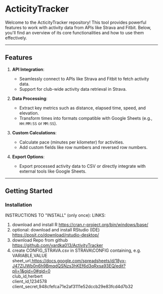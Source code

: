 # ActicityTracker

Welcome to the ActicityTracker repository! This tool provides powerful features to work with activity data from APIs like Strava and Fitbit. Below, you'll find an overview of its core functionalities and how to use them effectively.

---
## Features

1. **API Integration**:
   - Seamlessly connect to APIs like Strava and Fitbit to fetch activity data.
   - Support for club-wide activity data retrieval in Strava.

2. **Data Processing**:
   - Extract key metrics such as distance, elapsed time, speed, and elevation.
   - Transform times into formats compatible with Google Sheets (e.g., `HH:MM:SS` or `MM:SS`).

3. **Custom Calculations**:
   - Calculate pace (minutes per kilometer) for activities.
   - Add custom fields like row numbers and reversed row numbers.

4. **Export Options**:
   - Export processed activity data to CSV or directly integrate with external tools like Google Sheets.

---

## Getting Started

### Installation

INSTRUCTIONS TO "INSTALL" (only once):	LINKS:
1) download and install R	https://cran.r-project.org/bin/windows/base/
2) optional: download and install RStudio (IDE)	https://posit.co/download/rstudio-desktop/
3) download Repo from github	https://github.com/vardka013/ActivityTracker
4) create CONFIG_STRAVA.csv in STRAVA\CONFIG	containing, e.g.
VARIABLE,VALUE<br>
sheet_url,https://docs.google.com/spreadsheets/d/18yx-J47ZIJWb0n6h9BmqdQSNzs3hKEf6d3qRxsa93EQ/edit?pli=1&gid=0#gid=0<br>
club_id,herbert<br>
client_id,1234578<br>
client_secret,948cfefca71e2af3111e52dccb29e83fcd4d7b32<br>

